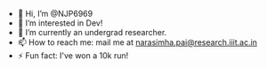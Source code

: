 - 👋 Hi, I’m @NJP6969
- 👀 I’m interested in Dev!
- 🌱 I’m currently an undergrad researcher.
- 📫 How to reach me: mail me at narasimha.pai@research.iiit.ac.in
- ⚡ Fun fact: I've won a 10k run!

<!---
NJP6969/NJP6969 is a ✨ special ✨ repository because its `README.md` (this file) appears on your GitHub profile.
You can click the Preview link to take a look at your changes.
--->
